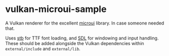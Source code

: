 # vulkan-microui-sample

A Vulkan renderer for the excellent [microui](https://github.com/rxi/microui) library. In case someone needed that.

Uses [stb](https://github.com/nothings/stb) for TTF font loading, and [SDL](https://github.com/libsdl-org/SDL) for windowing and input handling. These should be added alongside the Vulkan dependencies within `external/include` and `external/lib`.
